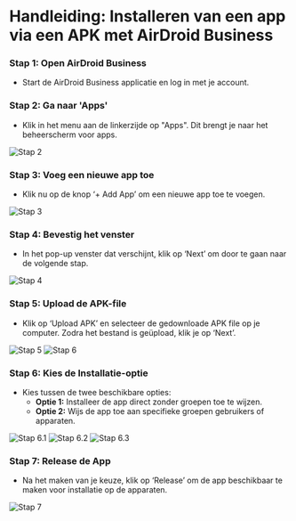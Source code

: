 # Handleiding: Installeren van een app via een APK met AirDroid Business

### Stap 1: Open AirDroid Business
- Start de AirDroid Business applicatie en log in met je account.

### Stap 2: Ga naar 'Apps'
- Klik in het menu aan de linkerzijde op "Apps". Dit brengt je naar het beheerscherm voor apps.

![Stap 2](https://github.com/user-attachments/assets/6bc30fea-7484-4e6a-b27d-df4139933b9f)

### Stap 3: Voeg een nieuwe app toe
- Klik nu op de knop ‘+ Add App’ om een nieuwe app toe te voegen.

![Stap 3](https://github.com/user-attachments/assets/cae27321-c67a-4e8b-8632-7c914de12207)

### Stap 4: Bevestig het venster
- In het pop-up venster dat verschijnt, klik op ‘Next’ om door te gaan naar de volgende stap.

![Stap 4](https://github.com/user-attachments/assets/b26817b6-c627-4ba0-a0aa-e8886e9ffc38)

### Stap 5: Upload de APK-file
- Klik op ‘Upload APK’ en selecteer de gedownloade APK file op je computer. Zodra het bestand is geüpload, klik je op ‘Next’.

![Stap 5](https://github.com/user-attachments/assets/8dc0afa5-0d72-4208-b592-46271b921d23)
![Stap 6](https://github.com/user-attachments/assets/e191679e-c48c-49ab-9269-c0426e4f1bd6)

### Stap 6: Kies de Installatie-optie
- Kies tussen de twee beschikbare opties:
  - **Optie 1:** Installeer de app direct zonder groepen toe te wijzen.
  - **Optie 2:** Wijs de app toe aan specifieke groepen gebruikers of apparaten.

![Stap 6.1](https://github.com/user-attachments/assets/e014038d-cc3e-44e2-8dca-2287a8bdb8cf)
![Stap 6.2](https://github.com/user-attachments/assets/7a4eabbf-7d01-48e9-97ba-30b6a6d5ec04)
![Stap 6.3](https://github.com/user-attachments/assets/048d5c0b-dde6-4248-b2a4-ffe110745708)

### Stap 7: Release de App
- Na het maken van je keuze, klik op ‘Release’ om de app beschikbaar te maken voor installatie op de apparaten.

![Stap 7](https://github.com/user-attachments/assets/42837da7-008c-44c0-9446-3560f1405c39)
